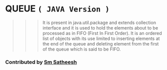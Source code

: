 # QUEUE `( JAVA Version )`

>>> It is present in java.util.package and extends collection interface and it is used to hold the elements about to be processed as in FIFO (First In First Order).
>>> It is an ordered list of objects with its use limited to inserting elements at the end of the queue and deleting element from the first of the queue which is said to be FIFO.

### Contributed by [Sm Satheesh](https://github.com/smsatheesh)